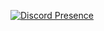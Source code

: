 [![Discord Presence](https://lanyard-profile-readme.vercel.app/api/850362585387368518
                            )](https://discord.com/users/850362585387368518)
